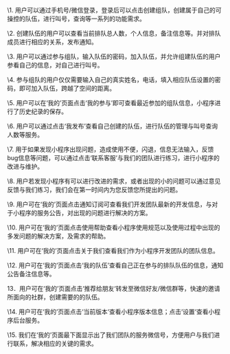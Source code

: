 \1. 用户可以通过手机号/微信登录，登录后可以点击创建组队，创建属于自己的可操控的队伍，进行叫号，查询等一系列的功能需求。

\2. 创建队伍的用户可以查看当前排队总人数，个人信息，备注信息等。并对排队成员进行相应的关系，发布通知。

\3. 用户可以通过参与组队，输入队伍的密码，加入队伍，并允许组建队伍的用户参看自己的信息，对自己进行叫号。

\4. 参与组队的用户仅仅需要输入自己的真实姓名，电话，填入相应队伍设置的密码，即可加入队伍，跨越了空间的距离。

\5. 用户可以在‘我的’页面点击‘我的参与’即可查看最近参加的组队信息，小程序进行了历史纪录的保存。

\6. 用户可以通过点击‘我发布’查看自己创建的队伍，进行队伍的管理与叫号查询人数等服务。

\7. 用于如果发现小程序出现问题，造成使用不便，闪退，信息无法输入，反馈bug信息等问题，可以通过点击‘联系客服’与我们的团队进行练习，进行小程序的改进与维护。 

\8. 用户若发现小程序有可以进行改进的需求，或者出现的小的问题可以通过意见反馈与我们练习，我们会在第一时间内为您反馈您所提出的问题。

\9. 用户可在‘我的’页面点击通知订阅可查看我们开发团队最新的开发信息，与对于小程序的服务公告，对出现的问题进行解决的方案。

\10. 用户可在‘我的’页面点击使用帮助查看小程序使用规范以及使用过程中出现的多发问题的解决方案，及需求的帮助。

\11. 用户可在‘我的’页面点击关于我们查看我们作为小程序开发团队的团队信息。

\12. 用户可在‘我的’页面点击‘我的队伍’查看自己正在参与的排队队伍的信息，通知公告备注信息等。

13．用户可在‘我的’页面点击‘推荐给朋友‘转发至微信好友/微信群等，快速的邀请所面向的社群，创建需要的的队伍。

\14. 用户可在‘我的’页面点击‘当前版本‘查看小程序版本信息；点击’设置‘查看小程序后台服务。

\15. 我们在‘我的’页面最下面显示出了我们团队的服务微信号，方便用户与我们进行联系，解决相应的关键的需求。

